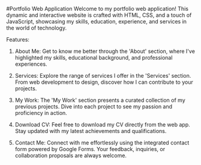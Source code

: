 #Portfolio Web Application
Welcome to my portfolio web application! This dynamic and interactive website is crafted with HTML, CSS, and a touch of JavaScript, showcasing my skills, education, experience, and services in the world of technology.

Features:

1. About Me:
   Get to know me better through the 'About' section, where I've highlighted my skills, educational background, and professional experiences.

2. Services:
   Explore the range of services I offer in the 'Services' section. From web development to design, discover how I can contribute to your projects.

3. My Work:
   The 'My Work' section presents a curated collection of my previous projects. Dive into each project to see my passion and proficiency in action.

4. Download CV:
   Feel free to download my CV directly from the web app. Stay updated with my latest achievements and qualifications.

5. Contact Me:
   Connect with me effortlessly using the integrated contact form powered by Google Forms. Your feedback, inquiries, or collaboration proposals are always welcome.

